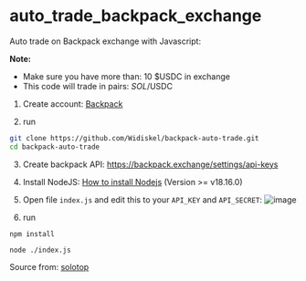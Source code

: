 # auto_trade_backpack_exchange

Auto trade on Backpack exchange with Javascript:

**Note:**

- Make sure you have more than: 10 $USDC in exchange
- This code will trade in pairs: $SOL/$USDC

1. Create account: [Backpack](https://backpack.exchange/refer/5da696b1-8472-49c3-b43d-7d1fc48845a5)

2. run

```bash
git clone https://github.com/Widiskel/backpack-auto-trade.git
cd backpack-auto-trade
```

3. Create backpack API: https://backpack.exchange/settings/api-keys

4. Install NodeJS: [How to install Nodejs](https://www.geeksforgeeks.org/installation-of-node-js-on-windows) (Version >= v18.16.0)

5. Open file `index.js` and edit this to your `API_KEY` and `API_SECRET`:
   ![image](https://github.com/solotop999/auto_trade_backpack_exchange/assets/24671262/8626616b-ba7d-4943-bd32-e8a575f3af95)

6. run

```
npm install
```

```
node ./index.js
```

Source from: [solotop](https://github.com/solotop999/auto_trade_backpack_exchange.git)
